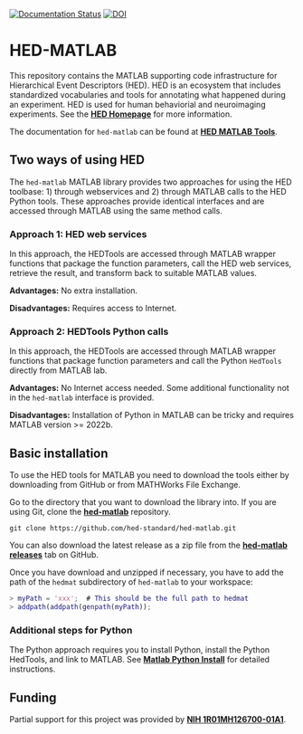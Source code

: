 [![Documentation Status](https://readthedocs.org/projects/hed-matlab/badge/?version=latest)](https://www.hed-matlab.org/en/latest/?badge=latest)
[![DOI](https://zenodo.org/badge/DOI/10.5281/zenodo.13201056.svg)](https://doi.org/10.5281/zenodo.13201056)

# HED-MATLAB
This repository contains the MATLAB supporting code infrastructure 
for Hierarchical Event Descriptors (HED).
HED is an ecosystem that includes standardized vocabularies and
tools for annotating what happened during an experiment.
HED is used for human behaviorial and neuroimaging experiments.
See the [**HED Homepage**](https://www.hedtags.org) for more information.

The documentation for `hed-matlab` can be found at
[**HED MATLAB Tools**](https://www.hed-resources.org/en/latest/HedMatlabTools.html).

## Two ways of using HED

The `hed-matlab` MATLAB library provides two approaches for
using the HED toolbase: 1) through webservices and 2) through
MATLAB calls to the HED Python tools.
These approaches provide identical interfaces and are accessed 
through MATLAB using the same method calls.

### Approach 1: HED web services

In this approach, the HEDTools are accessed through MATLAB
wrapper functions that package the function parameters,
call the HED web services, retrieve the result, and transform
back to suitable MATLAB values.

**Advantages:** No extra installation.

**Disadvantages:** Requires access to Internet.

### Approach 2: HEDTools Python calls

In this approach, the HEDTools are accessed through MATLAB
wrapper functions that package function parameters and
call the Python `HedTools` directly from MATLAB lab.

**Advantages:** No Internet access needed. Some additional
functionality not in the `hed-matlab` interface is provided.

**Disadvantages:** Installation of Python in MATLAB can be
tricky and requires MATLAB version >= 2022b.


## Basic installation

To use the HED tools for MATLAB you need to download the tools
either by downloading from GitHub or from MATHWorks File Exchange.

Go to the directory that you want to download the library into.
If you are using Git, clone the
[**hed-matlab**](https://github.com/hed-standard/hed-matlab) repository.

```shell
git clone https://github.com/hed-standard/hed-matlab.git
```

You can also download the latest release as a zip file
from the [**hed-matlab releases**](https://github.com/hed-standard/hed-matlab/releases)
tab on GitHub.


Once you have download and unzipped if necessary, you have
to add the path of the `hedmat` subdirectory of `hed-matlab` to your workspace:

```matlab
> myPath = 'xxx';  # This should be the full path to hedmat
> addpath(addpath(genpath(myPath));
```

### Additional steps for Python

The Python approach requires you to install Python, install the
Python HedTools, and link to MATLAB.
See [**Matlab Python Install**](https://www.hed-resources.org/en/latest/HedMatlabTools.html#matlab-python-install)
for detailed instructions.

## Funding

Partial support for this project was provided by 
[**NIH 1R01MH126700-01A1**](https://reporter.nih.gov/project-details/10480619).
